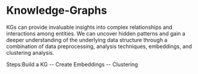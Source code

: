 # Knowledge-Graphs

KGs can provide invaluable insights into complex relationships and interactions among entities. We can uncover hidden patterns and gain a deeper understanding of the underlying data structure through a combination of data preprocessing, analysis techniques, embeddings, and clustering analysis.

Steps:Build a KG -- Create Embeddings -- Clustering
